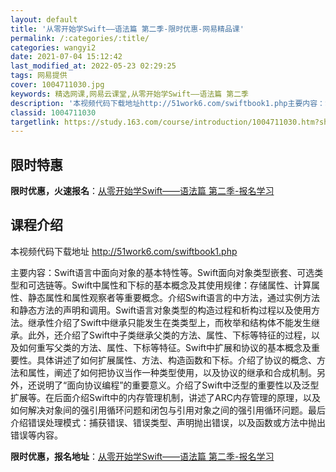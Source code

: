 ```yaml
---
layout: default
title: '从零开始学Swift——语法篇 第二季-限时优惠-网易精品课'
permalink: /:categories/:title/
categories: wangyi2
date: 2021-07-04 15:12:42
last_modified_at: 2022-05-23 02:29:25
tags: 网易提供
cover: 1004711030.jpg
keywords: 精选网课,网易云课堂,从零开始学Swift——语法篇 第二季
description: '本视频代码下载地址http://51work6.com/swiftbook1.php主要内容：Swift语言中面向对象的'
classid: 1004711030
targetlink: https://study.163.com/course/introduction/1004711030.htm?share=1&shareId=1025206652&utm_campaign=share&utm_medium=iphoneShare&utm_source=&utm_u=1025206652
---
```


## 限时特惠

**限时优惠，火速报名**：[从零开始学Swift——语法篇 第二季-报名学习](https://study.163.com/course/introduction/1004711030.htm?share=1&shareId=1025206652&utm_campaign=share&utm_medium=iphoneShare&utm_source=&utm_u=1025206652)

## 课程介绍

本视频代码下载地址 http://51work6.com/swiftbook1.php

主要内容：Swift语言中面向对象的基本特性等。Swift面向对象类型嵌套、可选类型和可选链等。Swift中属性和下标的基本概念及其使用规律：存储属性、计算属性、静态属性和属性观察者等重要概念。介绍Swift语言的中方法，通过实例方法和静态方法的声明和调用。Swift语言对象类型的构造过程和析构过程以及使用方法。继承性介绍了Swift中继承只能发生在类类型上，而枚举和结构体不能发生继承。此外，还介绍了Swift中子类继承父类的方法、属性、下标等特征的过程，以及如何重写父类的方法、属性、下标等特征。Swift中扩展和协议的基本概念及重要性。具体讲述了如何扩展属性、方法、构造函数和下标。介绍了协议的概念、方法和属性，阐述了如何把协议当作一种类型使用，以及协议的继承和合成机制。另外，还说明了“面向协议编程”的重要意义。介绍了Swift中泛型的重要性以及泛型扩展等。在后面介绍Swift中的内存管理机制，讲述了ARC内存管理的原理，以及如何解决对象间的强引用循环问题和闭包与引用对象之间的强引用循环问题。最后介绍错误处理模式：捕获错误、错误类型、声明抛出错误，以及函数或方法中抛出错误等内容。

**限时优惠，报名地址**：[从零开始学Swift——语法篇 第二季-报名学习](https://study.163.com/course/introduction/1004711030.htm?share=1&shareId=1025206652&utm_campaign=share&utm_medium=iphoneShare&utm_source=&utm_u=1025206652)

